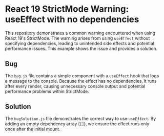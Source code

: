 # React 19 StrictMode Warning: useEffect with no dependencies

This repository demonstrates a common warning encountered when using React 19's StrictMode.  The warning arises from using `useEffect` without specifying dependencies, leading to unintended side effects and potential performance issues.  This example shows the issue and provides a solution.

## Bug

The `bug.js` file contains a simple component with a `useEffect` hook that logs a message to the console. Because the effect has no dependencies, it runs after every render, causing unnecessary console output and potential performance problems within StrictMode.

## Solution

The `bugSolution.js` file demonstrates the correct way to use `useEffect`. By adding an empty dependency array (`[]`), we ensure the effect runs only once after the initial mount.